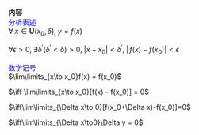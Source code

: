 **内容**  
<font color=blue>分析表述</font>  
$\forall\;x\in\mathbf{U}(x_0,\delta),\;y=f(x)$  
  
$\forall\epsilon>0,\;\exists\delta^\prime(\delta^\prime<\delta)>0,\;|x-x_0|<\delta^\prime,\;|\,f(x)-f(x_0)|<\epsilon$  
  
  
<font color=blue>数学记号</font>  
$\lim\limits_{x\to x_0}f(x)  =  f(x_0)$  
  
$\iff \lim\limits_{x\to x_0}[f(x) - f(x_0)] = 0$  
  
$\iff\lim\limits_{\Delta x\to 0}[f(x_0+\Delta x)-f(x_0)]=0$  
  
$\iff\lim\limits_{\Delta x\to0}\Delta y = 0$  
  
